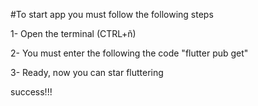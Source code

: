 #To start app you must follow the following steps

1- Open the terminal (CTRL+ñ)

2- You must enter the following the code "flutter pub get"

3- Ready, now you can star fluttering

success!!!
